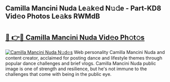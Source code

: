 ## Camilla Mancini Nuda Le𝚊k𝚎d N𝚞𝚍e - Part-KD8 Vid𝚎o Photos Le𝚊ks RWMdB

# <h2><a href="http://fbeldxi.evod.top/?m=Camilla+Mancini+Nuda">🔗 👉🔴 Camilla Mancini Nuda Vid𝚎o Ph𝚘t𝚘s</a></h2>

[![Camilla Mancini Nuda N𝚞d𝚎s](https://i.imgur.com/8V9OHl7.gif)](http://fbeldxi.evod.top/?m=Camilla+Mancini+Nuda)
Web personality Camilla Mancini Nuda and content creator, acclaimed for posting dance and lifestyle themes through popular dance challenges and brief vlogs. Camilla Mancini Nuda public image is one of strength and resilience, but he's not immune to the challenges that come with being in the public eye. 
